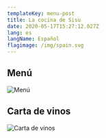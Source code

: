 ```yaml
---
templateKey: menu-post
title: La cocina de Sisu
date: 2020-05-17T15:27:12.027Z
lang: es
langName: Español
flagimage: /img/spain.svg
---
```

## Menú

![Menú](/img/menu.png)

## Carta de vinos

![Carta de vinos](/img/menu.png)